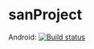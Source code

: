 # sanProject
Android: [![Build status](https://build.appcenter.ms/v0.1/apps/4e7f5acb-eed2-419e-8880-8cd9f07beea0/branches/dev/badge)](https://appcenter.ms)
